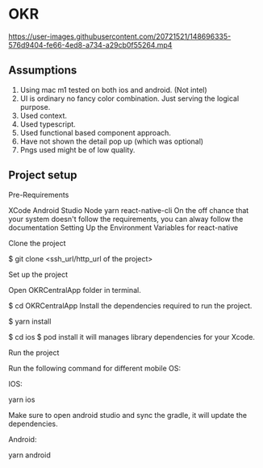 # OKR

https://user-images.githubusercontent.com/20721521/148696335-576d9404-fe66-4ed8-a734-a29cb0f55264.mp4


## Assumptions
 1. Using mac m1 tested on both ios and android. (Not intel)
 2. UI is ordinary no fancy color combination. Just serving the logical purpose.
 3. Used context.
 4. Used typescript.
 5. Used functional based component approach.
 6. Have not shown the detail pop up (which was optional)
 7. Pngs used might be of low quality.


## Project setup

Pre-Requirements

XCode
Android Studio
Node
yarn
react-native-cli
On the off chance that your system doesn't follow the requirements, you can alway follow the documentation Setting Up the Environment Variables for react-native

Clone the project

 $ git clone <ssh_url/http_url of the project>


Set up the project

Open OKRCentralApp folder in terminal.

$ cd OKRCentralApp
Install the dependencies required to run the project.

  $ yarn install


  $ cd ios
  $ pod install
it will manages library dependencies for your Xcode.



Run the project

Run the following command for different mobile OS:

IOS:

  yarn ios


Make sure to open android studio and sync the gradle, it will update the dependencies.

Android:

  yarn android
  
